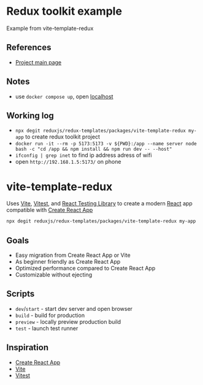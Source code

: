 # Redux toolkit example

Example from vite-template-redux

## References

- [Project main page](https://github.com/IDriuk/playground)

## Notes

- use `docker compose up`, open [localhost](http://localhost:3000/)

## Working log

- `npx degit reduxjs/redux-templates/packages/vite-template-redux my-app` to create redux toolkit project
- `docker run -it --rm -p 5173:5173 -v ${PWD}:/app --name server node bash -c "cd /app && npm install && npm run dev -- --host"`
- `ifconfig | grep inet` to find ip address adress of wifi
- open `http://192.168.1.5:5173/` on phone

# vite-template-redux

Uses [Vite](https://vitejs.dev/), [Vitest](https://vitest.dev/), and [React Testing Library](https://github.com/testing-library/react-testing-library) to create a modern [React](https://react.dev/) app compatible with [Create React App](https://create-react-app.dev/)

```sh
npx degit reduxjs/redux-templates/packages/vite-template-redux my-app
```

## Goals

- Easy migration from Create React App or Vite
- As beginner friendly as Create React App
- Optimized performance compared to Create React App
- Customizable without ejecting

## Scripts

- `dev`/`start` - start dev server and open browser
- `build` - build for production
- `preview` - locally preview production build
- `test` - launch test runner

## Inspiration

- [Create React App](https://github.com/facebook/create-react-app/tree/main/packages/cra-template)
- [Vite](https://github.com/vitejs/vite/tree/main/packages/create-vite/template-react)
- [Vitest](https://github.com/vitest-dev/vitest/tree/main/examples/react-testing-lib)
